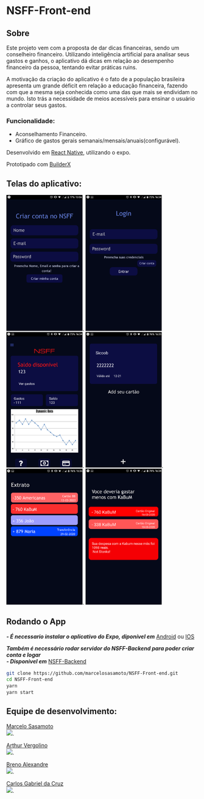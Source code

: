# NSFF-Front-end
## Sobre

Este projeto vem com a proposta de dar dicas financeiras, sendo um conselheiro financeiro. 
Utilizando inteligência artificial para analisar seus gastos e ganhos, o aplicativo dá dicas em relação ao desempenho financeiro da pessoa, tentando evitar práticas ruins.

A motivação da criação do aplicativo é o fato de a população brasileira apresenta um grande déficit em relação a educação financeira, fazendo com que a mesma seja conhecida como uma das que mais se endividam no mundo. Isto trás a necessidade de meios acessíveis para ensinar o usuário a controlar seus gastos.


### Funcionalidade:
- Aconselhamento Financeiro.
- Gráfico de gastos gerais semanais/mensais/anuais(configurável).

Desenvolvido em [React Native](https://reactnative.dev/), utilizando o expo.

Prototipado com [BuilderX](https://builderx.io/)

## Telas do aplicativo:
<img src="https://github.com/marcelosasamoto/NSFF-Front-end/blob/master/Protipacao-de-tela/criar-conta.png" width="200">. <img src="https://raw.githubusercontent.com/marcelosasamoto/NSFF-Front-end/master/Protipacao-de-tela/login.png" width="200">  <img src="https://github.com/marcelosasamoto/NSFF-Front-end/blob/master/Protipacao-de-tela/inicial.png" width="200">. <img src="https://github.com/marcelosasamoto/NSFF-Front-end/blob/master/Protipacao-de-tela/cartoes.png?raw=true" width="200">. <img src="https://github.com/marcelosasamoto/NSFF-Front-end/blob/master/Protipacao-de-tela/extrato.png" width="200">. <img src="https://github.com/marcelosasamoto/NSFF-Front-end/blob/master/Protipacao-de-tela/dica.png" width="200">

## Rodando o App
***- É necessario instalar o aplicativo do Expo, diponível em*** 
[Android]( https://play.google.com/store/apps/details?id=host.exp.exponent&hl=en) ou 
[IOS](https://apps.apple.com/us/app/expo-client/id982107779)  

***Também é necessário rodar servidor do NSFF-Backend para poder criar conta e logar***  
***- Disponivel em*** [NSFF-Backend](https://github.com/marcelosasamoto/NSFF-Back-end)
```sh
git clone https://github.com/marcelosasamoto/NSFF-Front-end.git
cd NSFF-Front-end
yarn 
yarn start
```

## Equipe de desenvolvimento:
 [Marcelo Sasamoto](https://github.com/marcelosasamoto)  
 <img src="https://avatars2.githubusercontent.com/u/30844358?s=400&u=d9ea5f73dbbfd80c2f48cb356a8c4bd3f2c015af&v=4" width="100">.
 
 [Arthur Vergolino ](https://github.com/ArthurHMV)  
 <img src="https://avatars3.githubusercontent.com/u/63621772?s=400&u=ea5fa419ace157f920637a570d82a2a917d5de0a&v=4" width="100">.
 
 [Breno Alexandre](https://github.com/brenoale)  
 <img src="https://avatars1.githubusercontent.com/u/63622521?s=400&u=4b9afd4dc763138c7a5d672a71ab592b9afaa367&v=4" width="100">.
 
 [Carlos Gabriel da Cruz](https://github.com/CarlosGabrieldaCruz)  
 <img src="https://avatars2.githubusercontent.com/u/43344420?s=400&u=218bbeda09d2e1316421f267b1e66ee55a83995a&v=4" width="100">.
 
